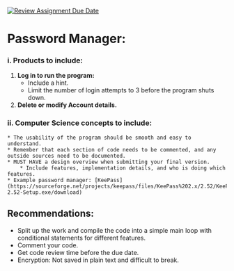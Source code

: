 [![Review Assignment Due Date](https://classroom.github.com/assets/deadline-readme-button-22041afd0340ce965d47ae6ef1cefeee28c7c493a6346c4f15d667ab976d596c.svg)](https://classroom.github.com/a/CP6FLelp)
# Password Manager:


### i. Products to include:

1.  **Log in to run the program:**
    * Include a hint.
    * Limit the number of login attempts to 3 before the program shuts down.
6.  **Delete or modify Account details.**

### ii. Computer Science concepts to include:

    * The usability of the program should be smooth and easy to understand.
    * Remember that each section of code needs to be commented, and any outside sources need to be documented.
    * MUST HAVE a design overview when submitting your final version.
        * Include features, implementation details, and who is doing which features.
    * Example password manager: [KeePass](https://sourceforge.net/projects/keepass/files/KeePass%202.x/2.52/KeePass-2.52-Setup.exe/download)

## Recommendations:

* Split up the work and compile the code into a simple main loop with conditional statements for different features.
* Comment your code.
* Get code review time before the due date.
* Encryption: Not saved in plain text and difficult to break.
